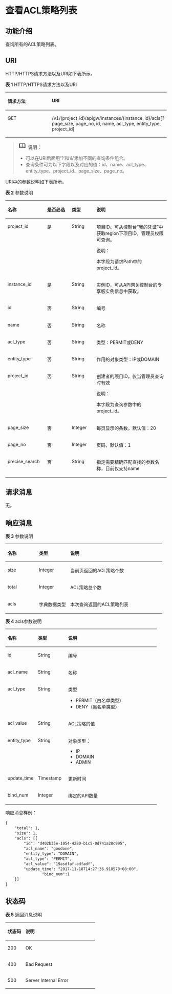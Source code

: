 # 查看ACL策略列表<a name="apig-phapi-180713090"></a>

## 功能介绍<a name="section54506040"></a>

查询所有的ACL策略列表。

## URI<a name="section20792320"></a>

HTTP/HTTPS请求方法以及URI如下表所示。

**表 1**  HTTP/HTTPS请求方法以及URI

<a name="table49710652"></a>
<table><thead align="left"><tr id="row2321837"><th class="cellrowborder" valign="top" width="34%" id="mcps1.2.3.1.1"><p id="p53851113"><a name="p53851113"></a><a name="p53851113"></a>请求方法</p>
</th>
<th class="cellrowborder" valign="top" width="66%" id="mcps1.2.3.1.2"><p id="p66972893"><a name="p66972893"></a><a name="p66972893"></a>URI</p>
</th>
</tr>
</thead>
<tbody><tr id="row56095282"><td class="cellrowborder" valign="top" width="34%" headers="mcps1.2.3.1.1 "><p id="p47424016"><a name="p47424016"></a><a name="p47424016"></a>GET</p>
</td>
<td class="cellrowborder" valign="top" width="66%" headers="mcps1.2.3.1.2 "><p id="p16140062"><a name="p16140062"></a><a name="p16140062"></a><span id="ph835492834418"><a name="ph835492834418"></a><a name="ph835492834418"></a>/v1/{project_id}/apigw/instances/{instance_id}</span>/acls[?page_size, page_no, id, name, acl_type, entity_type, project_id]</p>
</td>
</tr>
</tbody>
</table>

>![](public_sys-resources/icon-note.gif) **说明：**   
>-   可以在URI后面用‘?’和‘&’添加不同的查询条件组合。  
>-   查询条件可为以下字段以及对应的值：id、name、acl\_type、entity\_type、project\_id、page\_size、page\_no。  

URI中的参数说明如下表所示。

**表 2**  参数说明

<a name="table41548102"></a>
<table><thead align="left"><tr id="row34623372"><th class="cellrowborder" valign="top" width="24.48755124487551%" id="mcps1.2.5.1.1"><p id="p53029720"><a name="p53029720"></a><a name="p53029720"></a>名称</p>
</th>
<th class="cellrowborder" valign="top" width="15.308469153084694%" id="mcps1.2.5.1.2"><p id="p440089"><a name="p440089"></a><a name="p440089"></a>是否必选</p>
</th>
<th class="cellrowborder" valign="top" width="15.308469153084694%" id="mcps1.2.5.1.3"><p id="p35647287"><a name="p35647287"></a><a name="p35647287"></a>类型</p>
</th>
<th class="cellrowborder" valign="top" width="44.89551044895511%" id="mcps1.2.5.1.4"><p id="p1749145"><a name="p1749145"></a><a name="p1749145"></a>说明</p>
</th>
</tr>
</thead>
<tbody><tr id="row458174371913"><td class="cellrowborder" valign="top" width="24.48755124487551%" headers="mcps1.2.5.1.1 "><p id="p55878963"><a name="p55878963"></a><a name="p55878963"></a>project_id</p>
</td>
<td class="cellrowborder" valign="top" width="15.308469153084694%" headers="mcps1.2.5.1.2 "><p id="p29902160"><a name="p29902160"></a><a name="p29902160"></a>是</p>
</td>
<td class="cellrowborder" valign="top" width="15.308469153084694%" headers="mcps1.2.5.1.3 "><p id="p6155914"><a name="p6155914"></a><a name="p6155914"></a>String</p>
</td>
<td class="cellrowborder" valign="top" width="44.89551044895511%" headers="mcps1.2.5.1.4 "><p id="p28867016"><a name="p28867016"></a><a name="p28867016"></a>项目ID。可从控制台“我的凭证”中获取region下项目ID，管理员权限可查询。</p>
<div class="note" id="note2872111254811"><a name="note2872111254811"></a><a name="note2872111254811"></a><span class="notetitle"> 说明： </span><div class="notebody"><p id="p0872912174810"><a name="p0872912174810"></a><a name="p0872912174810"></a>本字段为请求Path中的project_id。</p>
</div></div>
</td>
</tr>
<tr id="row139752420199"><td class="cellrowborder" valign="top" width="24.48755124487551%" headers="mcps1.2.5.1.1 "><p id="p1780913159538"><a name="p1780913159538"></a><a name="p1780913159538"></a>instance_id</p>
</td>
<td class="cellrowborder" valign="top" width="15.308469153084694%" headers="mcps1.2.5.1.2 "><p id="p9809215115310"><a name="p9809215115310"></a><a name="p9809215115310"></a>是</p>
</td>
<td class="cellrowborder" valign="top" width="15.308469153084694%" headers="mcps1.2.5.1.3 "><p id="p1280914152538"><a name="p1280914152538"></a><a name="p1280914152538"></a>String</p>
</td>
<td class="cellrowborder" valign="top" width="44.89551044895511%" headers="mcps1.2.5.1.4 "><p id="p1880914157537"><a name="p1880914157537"></a><a name="p1880914157537"></a>实例ID，可从API网关控制台的专享版实例信息中获取。</p>
</td>
</tr>
<tr id="row7463080"><td class="cellrowborder" valign="top" width="24.48755124487551%" headers="mcps1.2.5.1.1 "><p id="p529739"><a name="p529739"></a><a name="p529739"></a>id</p>
</td>
<td class="cellrowborder" valign="top" width="15.308469153084694%" headers="mcps1.2.5.1.2 "><p id="p42908907"><a name="p42908907"></a><a name="p42908907"></a>否</p>
</td>
<td class="cellrowborder" valign="top" width="15.308469153084694%" headers="mcps1.2.5.1.3 "><p id="p53069423"><a name="p53069423"></a><a name="p53069423"></a>String</p>
</td>
<td class="cellrowborder" valign="top" width="44.89551044895511%" headers="mcps1.2.5.1.4 "><p id="p3656000"><a name="p3656000"></a><a name="p3656000"></a>编号</p>
</td>
</tr>
<tr id="row32904000"><td class="cellrowborder" valign="top" width="24.48755124487551%" headers="mcps1.2.5.1.1 "><p id="p47978350"><a name="p47978350"></a><a name="p47978350"></a>name</p>
</td>
<td class="cellrowborder" valign="top" width="15.308469153084694%" headers="mcps1.2.5.1.2 "><p id="p61041181"><a name="p61041181"></a><a name="p61041181"></a>否</p>
</td>
<td class="cellrowborder" valign="top" width="15.308469153084694%" headers="mcps1.2.5.1.3 "><p id="p45388661"><a name="p45388661"></a><a name="p45388661"></a>String</p>
</td>
<td class="cellrowborder" valign="top" width="44.89551044895511%" headers="mcps1.2.5.1.4 "><p id="p52602909"><a name="p52602909"></a><a name="p52602909"></a>名称</p>
</td>
</tr>
<tr id="row3664134"><td class="cellrowborder" valign="top" width="24.48755124487551%" headers="mcps1.2.5.1.1 "><p id="p28359466"><a name="p28359466"></a><a name="p28359466"></a>acl_type</p>
</td>
<td class="cellrowborder" valign="top" width="15.308469153084694%" headers="mcps1.2.5.1.2 "><p id="p15415410"><a name="p15415410"></a><a name="p15415410"></a>否</p>
</td>
<td class="cellrowborder" valign="top" width="15.308469153084694%" headers="mcps1.2.5.1.3 "><p id="p40688711"><a name="p40688711"></a><a name="p40688711"></a>String</p>
</td>
<td class="cellrowborder" valign="top" width="44.89551044895511%" headers="mcps1.2.5.1.4 "><p id="p7451280"><a name="p7451280"></a><a name="p7451280"></a>类型：PERMIT或DENY</p>
</td>
</tr>
<tr id="row67061524"><td class="cellrowborder" valign="top" width="24.48755124487551%" headers="mcps1.2.5.1.1 "><p id="p63274343"><a name="p63274343"></a><a name="p63274343"></a>entity_type</p>
</td>
<td class="cellrowborder" valign="top" width="15.308469153084694%" headers="mcps1.2.5.1.2 "><p id="p24948130"><a name="p24948130"></a><a name="p24948130"></a>否</p>
</td>
<td class="cellrowborder" valign="top" width="15.308469153084694%" headers="mcps1.2.5.1.3 "><p id="p7532654"><a name="p7532654"></a><a name="p7532654"></a>String</p>
</td>
<td class="cellrowborder" valign="top" width="44.89551044895511%" headers="mcps1.2.5.1.4 "><p id="p6165234"><a name="p6165234"></a><a name="p6165234"></a>作用的对象类型：IP或DOMAIN</p>
</td>
</tr>
<tr id="row11754417143714"><td class="cellrowborder" valign="top" width="24.48755124487551%" headers="mcps1.2.5.1.1 "><p id="p13754617133710"><a name="p13754617133710"></a><a name="p13754617133710"></a>project_id</p>
</td>
<td class="cellrowborder" valign="top" width="15.308469153084694%" headers="mcps1.2.5.1.2 "><p id="p14754111763712"><a name="p14754111763712"></a><a name="p14754111763712"></a>否</p>
</td>
<td class="cellrowborder" valign="top" width="15.308469153084694%" headers="mcps1.2.5.1.3 "><p id="p57541173377"><a name="p57541173377"></a><a name="p57541173377"></a>String</p>
</td>
<td class="cellrowborder" valign="top" width="44.89551044895511%" headers="mcps1.2.5.1.4 "><p id="p117547176376"><a name="p117547176376"></a><a name="p117547176376"></a>创建者的项目ID，仅当管理员查询时有效</p>
<div class="note" id="note317714454617"><a name="note317714454617"></a><a name="note317714454617"></a><span class="notetitle"> 说明： </span><div class="notebody"><p id="p7326104620"><a name="p7326104620"></a><a name="p7326104620"></a>本字段为查询参数中的project_id。</p>
</div></div>
</td>
</tr>
<tr id="row45249232"><td class="cellrowborder" valign="top" width="24.48755124487551%" headers="mcps1.2.5.1.1 "><p id="p41309167"><a name="p41309167"></a><a name="p41309167"></a>page_size</p>
</td>
<td class="cellrowborder" valign="top" width="15.308469153084694%" headers="mcps1.2.5.1.2 "><p id="p57708255"><a name="p57708255"></a><a name="p57708255"></a>否</p>
</td>
<td class="cellrowborder" valign="top" width="15.308469153084694%" headers="mcps1.2.5.1.3 "><p id="p43857096"><a name="p43857096"></a><a name="p43857096"></a>Integer</p>
</td>
<td class="cellrowborder" valign="top" width="44.89551044895511%" headers="mcps1.2.5.1.4 "><p id="p62763857"><a name="p62763857"></a><a name="p62763857"></a>每页显示的条数，默认值：20</p>
</td>
</tr>
<tr id="row28003801"><td class="cellrowborder" valign="top" width="24.48755124487551%" headers="mcps1.2.5.1.1 "><p id="p53715381"><a name="p53715381"></a><a name="p53715381"></a>page_no</p>
</td>
<td class="cellrowborder" valign="top" width="15.308469153084694%" headers="mcps1.2.5.1.2 "><p id="p55978630"><a name="p55978630"></a><a name="p55978630"></a>否</p>
</td>
<td class="cellrowborder" valign="top" width="15.308469153084694%" headers="mcps1.2.5.1.3 "><p id="p37975220"><a name="p37975220"></a><a name="p37975220"></a>Integer</p>
</td>
<td class="cellrowborder" valign="top" width="44.89551044895511%" headers="mcps1.2.5.1.4 "><p id="p56093990"><a name="p56093990"></a><a name="p56093990"></a>页码，默认值：1</p>
</td>
</tr>
<tr id="row114619568504"><td class="cellrowborder" valign="top" width="24.48755124487551%" headers="mcps1.2.5.1.1 "><p id="p814795675016"><a name="p814795675016"></a><a name="p814795675016"></a>precise_search</p>
</td>
<td class="cellrowborder" valign="top" width="15.308469153084694%" headers="mcps1.2.5.1.2 "><p id="p18147185612502"><a name="p18147185612502"></a><a name="p18147185612502"></a>否</p>
</td>
<td class="cellrowborder" valign="top" width="15.308469153084694%" headers="mcps1.2.5.1.3 "><p id="p3147135625016"><a name="p3147135625016"></a><a name="p3147135625016"></a>String</p>
</td>
<td class="cellrowborder" valign="top" width="44.89551044895511%" headers="mcps1.2.5.1.4 "><p id="p014785645017"><a name="p014785645017"></a><a name="p014785645017"></a>指定需要精确匹配查找的参数名称，目前仅支持name</p>
</td>
</tr>
</tbody>
</table>

## 请求消息<a name="section52913152"></a>

无。

## 响应消息<a name="section58106904"></a>

**表 3**  参数说明

<a name="table62046156"></a>
<table><thead align="left"><tr id="row49550150"><th class="cellrowborder" valign="top" width="20%" id="mcps1.2.4.1.1"><p id="p54139234"><a name="p54139234"></a><a name="p54139234"></a>名称</p>
</th>
<th class="cellrowborder" valign="top" width="20%" id="mcps1.2.4.1.2"><p id="p23201867"><a name="p23201867"></a><a name="p23201867"></a>类型</p>
</th>
<th class="cellrowborder" valign="top" width="60%" id="mcps1.2.4.1.3"><p id="p303080"><a name="p303080"></a><a name="p303080"></a>说明</p>
</th>
</tr>
</thead>
<tbody><tr id="row24549538"><td class="cellrowborder" valign="top" width="20%" headers="mcps1.2.4.1.1 "><p id="p42355552"><a name="p42355552"></a><a name="p42355552"></a>size</p>
</td>
<td class="cellrowborder" valign="top" width="20%" headers="mcps1.2.4.1.2 "><p id="p8247691"><a name="p8247691"></a><a name="p8247691"></a>Integer</p>
</td>
<td class="cellrowborder" valign="top" width="60%" headers="mcps1.2.4.1.3 "><p id="p64083210"><a name="p64083210"></a><a name="p64083210"></a>当前页返回的ACL策略个数</p>
</td>
</tr>
<tr id="row39877981"><td class="cellrowborder" valign="top" width="20%" headers="mcps1.2.4.1.1 "><p id="p8890998"><a name="p8890998"></a><a name="p8890998"></a>total</p>
</td>
<td class="cellrowborder" valign="top" width="20%" headers="mcps1.2.4.1.2 "><p id="p49082199"><a name="p49082199"></a><a name="p49082199"></a>Integer</p>
</td>
<td class="cellrowborder" valign="top" width="60%" headers="mcps1.2.4.1.3 "><p id="p16235177"><a name="p16235177"></a><a name="p16235177"></a>ACL策略总个数</p>
</td>
</tr>
<tr id="row11898867"><td class="cellrowborder" valign="top" width="20%" headers="mcps1.2.4.1.1 "><p id="p24284209"><a name="p24284209"></a><a name="p24284209"></a>acls</p>
</td>
<td class="cellrowborder" valign="top" width="20%" headers="mcps1.2.4.1.2 "><p id="p20863923"><a name="p20863923"></a><a name="p20863923"></a>字典数据类型</p>
</td>
<td class="cellrowborder" valign="top" width="60%" headers="mcps1.2.4.1.3 "><p id="p12256226"><a name="p12256226"></a><a name="p12256226"></a>本次查询返回的ACL策略列表</p>
</td>
</tr>
</tbody>
</table>

**表 4**  acls参数说明

<a name="table43197173"></a>
<table><thead align="left"><tr id="row67072250"><th class="cellrowborder" valign="top" width="20%" id="mcps1.2.4.1.1"><p id="p64143135"><a name="p64143135"></a><a name="p64143135"></a>名称</p>
</th>
<th class="cellrowborder" valign="top" width="20%" id="mcps1.2.4.1.2"><p id="p28211424"><a name="p28211424"></a><a name="p28211424"></a>类型</p>
</th>
<th class="cellrowborder" valign="top" width="60%" id="mcps1.2.4.1.3"><p id="p3424039"><a name="p3424039"></a><a name="p3424039"></a>说明</p>
</th>
</tr>
</thead>
<tbody><tr id="row8911705"><td class="cellrowborder" valign="top" width="20%" headers="mcps1.2.4.1.1 "><p id="p50759520"><a name="p50759520"></a><a name="p50759520"></a>id</p>
</td>
<td class="cellrowborder" valign="top" width="20%" headers="mcps1.2.4.1.2 "><p id="p17880484"><a name="p17880484"></a><a name="p17880484"></a>String</p>
</td>
<td class="cellrowborder" valign="top" width="60%" headers="mcps1.2.4.1.3 "><p id="p39033100"><a name="p39033100"></a><a name="p39033100"></a>编号</p>
</td>
</tr>
<tr id="row15753585"><td class="cellrowborder" valign="top" width="20%" headers="mcps1.2.4.1.1 "><p id="p972043"><a name="p972043"></a><a name="p972043"></a>acl_name</p>
</td>
<td class="cellrowborder" valign="top" width="20%" headers="mcps1.2.4.1.2 "><p id="p11626686"><a name="p11626686"></a><a name="p11626686"></a>String</p>
</td>
<td class="cellrowborder" valign="top" width="60%" headers="mcps1.2.4.1.3 "><p id="p2237489"><a name="p2237489"></a><a name="p2237489"></a>名称</p>
</td>
</tr>
<tr id="row20137402"><td class="cellrowborder" valign="top" width="20%" headers="mcps1.2.4.1.1 "><p id="p20516848"><a name="p20516848"></a><a name="p20516848"></a>acl_type</p>
</td>
<td class="cellrowborder" valign="top" width="20%" headers="mcps1.2.4.1.2 "><p id="p51252028"><a name="p51252028"></a><a name="p51252028"></a>String</p>
</td>
<td class="cellrowborder" valign="top" width="60%" headers="mcps1.2.4.1.3 "><p id="p57773571"><a name="p57773571"></a><a name="p57773571"></a>类型</p>
<a name="ul50200097"></a><a name="ul50200097"></a><ul id="ul50200097"><li>PERMIT（白名单类型）</li><li>DENY（黑名单类型）</li></ul>
</td>
</tr>
<tr id="row21540392"><td class="cellrowborder" valign="top" width="20%" headers="mcps1.2.4.1.1 "><p id="p67050197"><a name="p67050197"></a><a name="p67050197"></a>acl_value</p>
</td>
<td class="cellrowborder" valign="top" width="20%" headers="mcps1.2.4.1.2 "><p id="p62356895"><a name="p62356895"></a><a name="p62356895"></a>String</p>
</td>
<td class="cellrowborder" valign="top" width="60%" headers="mcps1.2.4.1.3 "><p id="p101249161544"><a name="p101249161544"></a><a name="p101249161544"></a>ACL策略的值</p>
</td>
</tr>
<tr id="row25475801"><td class="cellrowborder" valign="top" width="20%" headers="mcps1.2.4.1.1 "><p id="p50274025"><a name="p50274025"></a><a name="p50274025"></a>entity_type</p>
</td>
<td class="cellrowborder" valign="top" width="20%" headers="mcps1.2.4.1.2 "><p id="p45664242"><a name="p45664242"></a><a name="p45664242"></a>String</p>
</td>
<td class="cellrowborder" valign="top" width="60%" headers="mcps1.2.4.1.3 "><p id="p7816091"><a name="p7816091"></a><a name="p7816091"></a>对象类型：</p>
<a name="ul3235955"></a><a name="ul3235955"></a><ul id="ul3235955"><li>IP</li><li>DOMAIN</li><li>ADMIN</li></ul>
</td>
</tr>
<tr id="row10201070"><td class="cellrowborder" valign="top" width="20%" headers="mcps1.2.4.1.1 "><p id="p20980328"><a name="p20980328"></a><a name="p20980328"></a>update_time</p>
</td>
<td class="cellrowborder" valign="top" width="20%" headers="mcps1.2.4.1.2 "><p id="p21685027"><a name="p21685027"></a><a name="p21685027"></a>Timestamp</p>
</td>
<td class="cellrowborder" valign="top" width="60%" headers="mcps1.2.4.1.3 "><p id="p11656775"><a name="p11656775"></a><a name="p11656775"></a>更新时间</p>
</td>
</tr>
<tr id="row37491016615"><td class="cellrowborder" valign="top" width="20%" headers="mcps1.2.4.1.1 "><p id="p52361752033"><a name="p52361752033"></a><a name="p52361752033"></a>bind_num</p>
</td>
<td class="cellrowborder" valign="top" width="20%" headers="mcps1.2.4.1.2 "><p id="p12236185032"><a name="p12236185032"></a><a name="p12236185032"></a>Integer</p>
</td>
<td class="cellrowborder" valign="top" width="60%" headers="mcps1.2.4.1.3 "><p id="p17236557312"><a name="p17236557312"></a><a name="p17236557312"></a>绑定的API数量</p>
</td>
</tr>
</tbody>
</table>

响应消息样例：

```
{
	"total": 1,
	"size": 1,
	"acls": [{
		"id": "d402b35e-1054-4280-b1c5-0d741a28c995",
		"acl_name": "goodone",
		"entity_type": "DOMAIN",
		"acl_type": "PERMIT",
		"acl_value": "19asdfaf-adfadf",
		"update_time": "2017-11-18T14:27:36.918578+08:00",
                "bind_num":1
	}]
}
```

## 状态码<a name="section6456322"></a>

**表 5**  返回消息说明

<a name="table7663352"></a>
<table><thead align="left"><tr id="row65346335"><th class="cellrowborder" valign="top" width="20%" id="mcps1.2.3.1.1"><p id="p58561797"><a name="p58561797"></a><a name="p58561797"></a>状态码</p>
</th>
<th class="cellrowborder" valign="top" width="80%" id="mcps1.2.3.1.2"><p id="p45885123"><a name="p45885123"></a><a name="p45885123"></a>说明</p>
</th>
</tr>
</thead>
<tbody><tr id="row25707522"><td class="cellrowborder" valign="top" width="20%" headers="mcps1.2.3.1.1 "><p id="p1934570"><a name="p1934570"></a><a name="p1934570"></a>200</p>
</td>
<td class="cellrowborder" valign="top" width="80%" headers="mcps1.2.3.1.2 "><p id="p22482466"><a name="p22482466"></a><a name="p22482466"></a>OK</p>
</td>
</tr>
<tr id="row1015603"><td class="cellrowborder" valign="top" width="20%" headers="mcps1.2.3.1.1 "><p id="p15155047"><a name="p15155047"></a><a name="p15155047"></a>400</p>
</td>
<td class="cellrowborder" valign="top" width="80%" headers="mcps1.2.3.1.2 "><p id="p19599295"><a name="p19599295"></a><a name="p19599295"></a>Bad Request</p>
</td>
</tr>
<tr id="row42175932"><td class="cellrowborder" valign="top" width="20%" headers="mcps1.2.3.1.1 "><p id="p60807366"><a name="p60807366"></a><a name="p60807366"></a>500</p>
</td>
<td class="cellrowborder" valign="top" width="80%" headers="mcps1.2.3.1.2 "><p id="p6744143"><a name="p6744143"></a><a name="p6744143"></a>Server Internal Error</p>
</td>
</tr>
</tbody>
</table>

